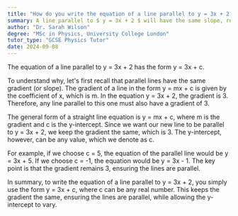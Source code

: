 ```yaml
---
title: "How do you write the equation of a line parallel to y = 3x + 2?"
summary: A line parallel to $ y = 3x + 2 $ will have the same slope, resulting in the equation format $ y = 3x + c $, where $ c $ is a constant.
author: "Dr. Sarah Wilson"
degree: "MSc in Physics, University College London"
tutor_type: "GCSE Physics Tutor"
date: 2024-09-08
---
```


The equation of a line parallel to y = 3x + 2 has the form y = 3x + c.

To understand why, let's first recall that parallel lines have the same gradient (or slope). The gradient of a line in the form y = mx + c is given by the coefficient of x, which is m. In the equation y = 3x + 2, the gradient is 3. Therefore, any line parallel to this one must also have a gradient of 3.

The general form of a straight line equation is y = mx + c, where m is the gradient and c is the y-intercept. Since we want our new line to be parallel to y = 3x + 2, we keep the gradient the same, which is 3. The y-intercept, however, can be any value, which we denote as c.

For example, if we choose c = 5, the equation of the parallel line would be y = 3x + 5. If we choose c = -1, the equation would be y = 3x - 1. The key point is that the gradient remains 3, ensuring the lines are parallel.

In summary, to write the equation of a line parallel to y = 3x + 2, you simply use the form y = 3x + c, where c can be any real number. This keeps the gradient the same, ensuring the lines are parallel, while allowing the y-intercept to vary.
    